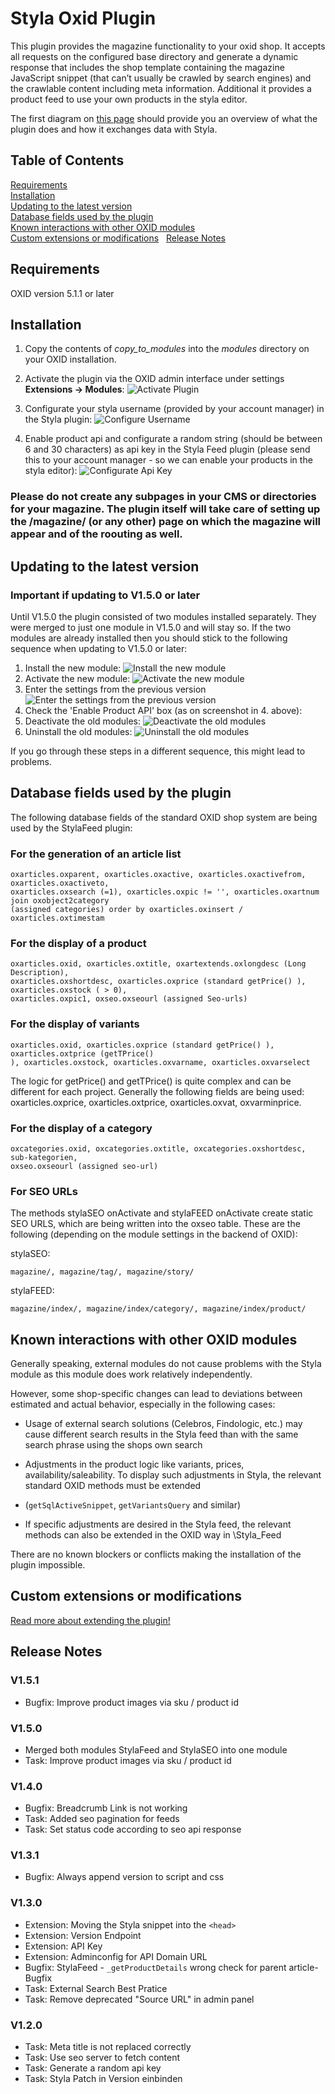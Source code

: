# Styla Oxid Plugin

This plugin provides the magazine functionality to your oxid shop. It accepts all requests on the configured base directory and generate a dynamic response that includes the shop template containing the magazine JavaScript snippet (that can’t usually be crawled by search engines) and the crawlable content including meta information. Additional it provides a product feed to use your own products in the styla editor.

The first diagram on [this page](https://styladocs.atlassian.net/wiki/spaces/CO/pages/9961481/Technical+Integration) should provide you an overview of what the plugin does and how it exchanges data with Styla. 

## Table of Contents  
[Requirements](#requirements)  
[Installation](#installation)  
[Updating to the latest version](#updating-to-the-latest-version)  
[Database fields used by the plugin](#database-fields-used-by-the-plugin)  
[Known interactions with other OXID modules](#known-interactions-with-other-oxid-modules)  
[Custom extensions or modifications](#custom-extensions-or-modifications)  
[Release Notes](#release-notes)  

## Requirements

OXID version 5.1.1 or later

## Installation

1. Copy the contents of *copy_to_modules* into the *modules* directory on your OXID installation.

2. Activate the plugin via the OXID admin interface under settings **Extensions -> Modules**:
![Activate Plugin](/readme/readme_activate.png)

3. Configurate your styla username (provided by your account manager) in the Styla plugin:
![Configure Username](/readme/readme_styla_username.png)

4. Enable product api and configurate a random string (should be between 6 and 30 characters) as api key in the Styla Feed plugin (please send this to your account manager - so we can enable your products in the styla editor):
![Configurate Api Key](/readme/readme_api_key.png)


### Please do not create any subpages in your CMS or directories for your magazine. The plugin itself will take care of setting up the /magazine/ (or any other) page on which the magazine will appear and of the roouting as well.

## Updating to the latest version

### Important if updating to V1.5.0 or later

Until V1.5.0 the plugin consisted of two modules installed separately. They were merged to just one module in V1.5.0 and will stay so. If the two modules are already installed then you should stick to the following sequence when updating to V1.5.0 or later:

1. Install the new module:
![Install the new module](/readme/0-initial.png)
2. Activate the new module:
![Activate the new module](/readme/1-Activate_1.5.png)
3. Enter the settings from the previous version
![Enter the settings from the previous version](/readme/2-configure.png)
4. Check the 'Enable Product API' box (as on screenshot in 4. above):
5. Deactivate the old modules:
![Deactivate the old modules](/readme/3-deativate_old_modules.png)
6. Uninstall the old modules:
![Uninstall the old modules](/readme/4-remove_old_modules.png)

If you go through these steps in a different sequence, this might lead to problems.  

## Database fields used by the plugin

The following database fields of the standard OXID shop system are being
used by the StylaFeed plugin:

### For the generation of an article list

```
oxarticles.oxparent, oxarticles.oxactive, oxarticles.oxactivefrom, oxarticles.oxactiveto,
oxarticles.oxsearch (=1), oxarticles.oxpic != '', oxarticles.oxartnum join oxobject2category
(assigned categories) order by oxarticles.oxinsert / oxarticles.oxtimestam
```

### For the display of a product

```
oxarticles.oxid, oxarticles.oxtitle, oxartextends.oxlongdesc (Long Description),
oxarticles.oxshortdesc, oxarticles.oxprice (standard getPrice() ), oxarticles.oxstock ( > 0),
oxarticles.oxpic1, oxseo.oxseourl (assigned Seo-urls)
```

### For the display of variants

```
oxarticles.oxid, oxarticles.oxprice (standard getPrice() ), oxarticles.oxtprice (getTPrice()
), oxarticles.oxstock, oxarticles.oxvarname, oxarticles.oxvarselect
```

The logic for getPrice() and getTPrice() is quite complex and can be different for each
project. Generally the following fields are being used: oxarticles.oxprice, oxarticles.oxtprice,
oxarticles.oxvat, oxvarminprice.

### For the display of a category

```
oxcategories.oxid, oxcategories.oxtitle, oxcategories.oxshortdesc, sub-kategorien,
oxseo.oxseourl (assigned seo-url) 
```

### For SEO URLs

The methods stylaSEO onActivate and stylaFEED onActivate create static SEO URLS, which
are being written into the oxseo table. These are the following (depending on the module
settings in the backend of OXID):

stylaSEO: 
```
magazine/, magazine/tag/, magazine/story/
```
stylaFEED: 
```
magazine/index/, magazine/index/category/, magazine/index/product/
```

## Known interactions with other OXID modules

Generally speaking, external modules do not cause problems with the Styla module as this module does work relatively independently.

However, some shop-specific changes can lead to deviations between estimated and actual behavior, especially in the following cases:

*	Usage of external search solutions (Celebros, Findologic, etc.) may cause different search results in the Styla feed than with the same search phrase using the shops own search 

*	Adjustments in the product logic like variants, prices, availability/saleability. To display such adjustments in Styla, the relevant standard OXID methods must be  extended 

*	(`getSqlActiveSnippet`, `getVariantsQuery` and similar)

*	If specific adjustments are desired in the Styla feed, the relevant methods can also be extended in the OXID way in \Styla_Feed

There are no known blockers or conflicts making the installation of the plugin impossible. 

## Custom extensions or modifications

[Read more about extending the plugin!](/copy_to_modules/Styla/Extending.md)

## Release Notes

### V1.5.1
- Bugfix: Improve product images via sku / product id

### V1.5.0
- Merged both modules StylaFeed and StylaSEO into one module
- Task: Improve product images via sku / product id

### V1.4.0
- Bugfix: Breadcrumb Link is not working
- Task: Added seo pagination for feeds
- Task: Set status code according to seo api response

### V1.3.1
- Bugfix: Always append version to script and css

### V1.3.0
- Extension: Moving the Styla snippet into the `<head>`
- Extension: Version Endpoint
- Extension: API Key
- Extension: Adminconfig for API Domain URL
- Bugfix: StylaFeed - `_getProductDetails` wrong check for parent article- Bugfix
- Task: External Search Best Pratice
- Task: Remove deprecated "Source URL" in admin panel

### V1.2.0
- Task: Meta title is not replaced correctly
- Task: Use seo server to fetch content
- Task: Generate a random api key
- Task: Styla Patch in Version einbinden
